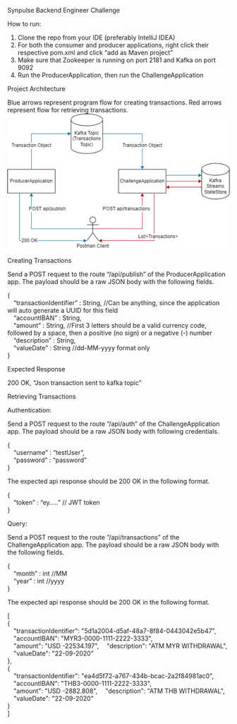 Synpulse Backend Engineer Challenge

How to run:
1.  Clone the repo from your IDE (preferably IntelliJ IDEA)
2. For both the consumer and producer applications, right click their respective pom.xml and click “add as Maven project”
3. Make sure that Zookeeper is running on port 2181 and Kafka on port 9092
4. Run the ProducerApplication, then run the ChallengeApplication

Project Architecture

Blue arrows represent program flow for creating transactions. Red arrows represent flow for retrieving transactions.
![alt text](https://github.com/fabdullah230/synpulse8-challenge/blob/master/flow.png?raw=true)

Creating Transactions

Send a POST request to the route “/api/publish” of the ProducerApplication app. The payload should be a raw JSON body with the following fields.

{  
&emsp;“transactionIdentifier” : String,    //Can be anything, since the application will auto generate a UUID for this field  
&emsp;“accountIBAN” : String,  
&emsp;“amount” : String,   //First 3 letters should be a valid currency code, followed by a space, then a positive (no sign) or a negative (-) number  
&emsp;“description” : String,  
&emsp;“valueDate” : String    //dd-MM-yyyy format only  
}

Expected Response

200 OK, “Json transaction sent to kafka topic”

Retrieving Transactions

Authentication:

Send a POST request to the route “/api/auth” of the ChallengeApplication app. The payload should be a raw JSON body with following credentials.

{  
&emsp;“username” : “testUser”,  
&emsp;“password” : “password”  
}

The expected api response should be 200 OK in the following format.

{  
&emsp;“token” : “ey…..” //  JWT token  
}

Query:

Send a POST request to the route “/api/transactions” of the ChallengeApplication app. The payload should be a raw JSON body with the following fields.

{  
&emsp;“month” : int  //MM  
&emsp;“year” : int  //yyyy  
}

The expected api response should be 200 OK in the following format.

[  
{  
&emsp;"transactionIdentifier": "5d1a2004-d5af-48a7-8f84-0443042e5b47",
&emsp;"accountIBAN": "MYR3-0000-1111-2222-3333",
&emsp;"amount": "USD -22534.197",
&emsp;"description": "ATM MYR WITHDRAWAL",
&emsp;"valueDate": "22-09-2020"  
},  
{  
&emsp;"transactionIdentifier": "ea4d5f72-a767-434b-bcac-2a2f84981ac0",
&emsp;"accountIBAN": "THB3-0000-1111-2222-3333",
&emsp;"amount": "USD -2882.808",
&emsp;"description": "ATM THB WITHDRAWAL",
&emsp;"valueDate": "22-09-2020"  
}  
]

